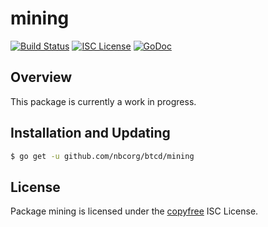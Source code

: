 mining
======

[![Build Status](http://img.shields.io/travis/btcsuite/btcd.svg)](https://travis-ci.org/btcsuite/btcd)
[![ISC License](http://img.shields.io/badge/license-ISC-blue.svg)](http://copyfree.org)
[![GoDoc](https://img.shields.io/badge/godoc-reference-blue.svg)](http://godoc.org/github.com/btcsuite/btcd/mining)

## Overview

This package is currently a work in progress.

## Installation and Updating

```bash
$ go get -u github.com/nbcorg/btcd/mining
```

## License

Package mining is licensed under the [copyfree](http://copyfree.org) ISC
License.
